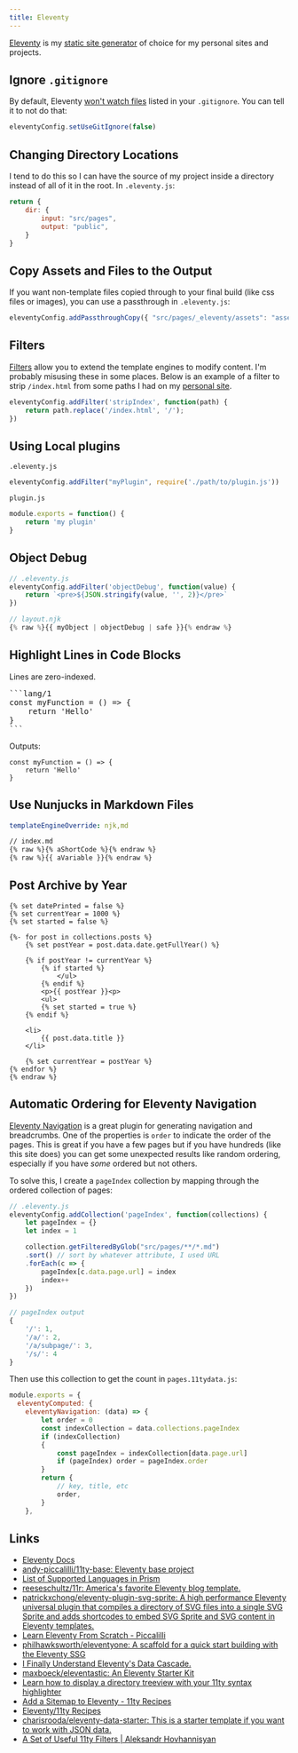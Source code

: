 ```yaml
---
title: Eleventy
---
```


[Eleventy](https://www.11ty.dev) is my [static site generator](/webdev/static-site-generators) of choice for my personal sites and projects.


## Ignore `.gitignore`

By default, Eleventy [won't watch files](https://www.11ty.dev/docs/ignores/) listed in your `.gitignore`. You can tell it to not do that:

```js
eleventyConfig.setUseGitIgnore(false)
```

## Changing Directory Locations

I tend to do this so I can have the source of my project inside a directory instead of all of it in the root. In `.eleventy.js`:

```js
return {
    dir: {
        input: "src/pages",
        output: "public",
    }
}
```

## Copy Assets and Files to the Output

If you want non-template files copied through to your final build (like css files or images), you can use a passthrough in `.eleventy.js`:

```js
eleventyConfig.addPassthroughCopy({ "src/pages/_eleventy/assets": "assets" })
```

## Filters

[Filters](https://www.11ty.dev/docs/filters/) allow you to extend the template engines to modify content. I'm probably misusing these in some places. Below is an example of a filter to strip `/index.html` from some paths I had on my [personal site](https://rknight.me).

```js
eleventyConfig.addFilter('stripIndex', function(path) {
    return path.replace('/index.html', '/');
})
```

## Using Local plugins

`.eleventy.js`
```js
eleventyConfig.addFilter("myPlugin", require('./path/to/plugin.js'))
```

`plugin.js`

```js
module.exports = function() {
    return 'my plugin'
}
```

## Object Debug

```js
// .eleventy.js
eleventyConfig.addFilter('objectDebug', function(value) {
    return `<pre>${JSON.stringify(value, '', 2)}</pre>`
})

// layout.njk
{% raw %}{{ myObject | objectDebug | safe }}{% endraw %}
```

## Highlight Lines in Code Blocks

Lines are zero-indexed.

<pre>
```lang/1
const myFunction = () => {
    return 'Hello'
}
```
</pre>

Outputs:

```js/1
const myFunction = () => {
    return 'Hello'
}
```

## Use Nunjucks in Markdown Files

```yaml
templateEngineOverride: njk,md
```

```md
// index.md
{% raw %}{% aShortCode %}{% endraw %}
{% raw %}{{ aVariable }}{% endraw %}
```

## Post Archive by Year

```liquid{% raw %}
{% set datePrinted = false %}
{% set currentYear = 1000 %}
{% set started = false %}

{%- for post in collections.posts %}
    {% set postYear = post.data.date.getFullYear() %}

    {% if postYear != currentYear %}
        {% if started %}
            </ul>
        {% endif %}
        <p>{{ postYear }}<p>
        <ul>
        {% set started = true %}
    {% endif %}

    <li>
        {{ post.data.title }}
    </li>

    {% set currentYear = postYear %}
{% endfor %}
{% endraw %}
```


## Automatic Ordering for Eleventy Navigation

[Eleventy Navigation](https://www.11ty.dev/docs/plugins/navigation/) is a great plugin for generating navigation and breadcrumbs. One of the properties is `order` to indicate the order of the pages. This is great if you have a few pages but if you have hundreds (like this site does) you can get some unexpected results like random ordering, especially if you have _some_ ordered but not others.

To solve this, I create a `pageIndex` collection by mapping through the ordered collection of pages:

```js
// .eleventy.js
eleventyConfig.addCollection('pageIndex', function(collections) {
    let pageIndex = {}
    let index = 1

    collection.getFilteredByGlob("src/pages/**/*.md")
    .sort() // sort by whatever attribute, I used URL
    .forEach(c => {
        pageIndex[c.data.page.url] = index
        index++
    })
})

// pageIndex output
{
    '/': 1,
    '/a/': 2,
    '/a/subpage/': 3,
    '/s/': 4
}
```

Then use this collection to get the count in `pages.11tydata.js`:

```js
module.exports = {
  eleventyComputed: {
    eleventyNavigation: (data) => {
        let order = 0
        const indexCollection = data.collections.pageIndex
        if (indexCollection)
        {
            const pageIndex = indexCollection[data.page.url]
            if (pageIndex) order = pageIndex.order
        }
        return {
            // key, title, etc
            order,
        }
    },
```

## Links

- [Eleventy Docs](https://www.11ty.dev/docs/)
- [andy-piccalilli/11ty-base: Eleventy base project](https://github.com/andy-piccalilli/11ty-base?utm_source=pocket_mylist)
- [List of Supported Languages in Prism](https://prismjs.com/#supported-languages)
- [reeseschultz/11r: America's favorite Eleventy blog template.](https://github.com/reeseschultz/11r)
- [patrickxchong/eleventy-plugin-svg-sprite: A high performance Eleventy universal plugin that compiles a directory of SVG files into a single SVG Sprite and adds shortcodes to embed SVG Sprite and SVG content in Eleventy templates.](https://github.com/patrickxchong/eleventy-plugin-svg-sprite)
- [Learn Eleventy From Scratch - Piccalilli](https://piccalil.li/course/learn-eleventy-from-scratch/)
- [philhawksworth/eleventyone: A scaffold for a quick start building with the Eleventy SSG](https://github.com/philhawksworth/eleventyone)
- [I Finally Understand Eleventy's Data Cascade.](https://benmyers.dev/blog/eleventy-data-cascade/)
- [maxboeck/eleventastic: An Eleventy Starter Kit](https://github.com/maxboeck/eleventastic)
- [Learn how to display a directory treeview with your 11ty syntax highlighter](https://mastereleventy.com/blog/prism-treeview/)
- [Add a Sitemap to Eleventy - 11ty Recipes](https://11ty.recipes/recipes/add-a-sitemap/)
- [Eleventy/11ty Recipes](https://11ty.recipes/)
- [charisrooda/eleventy-data-starter: This is a starter template if you want to work with JSON data.](https://github.com/charisrooda/eleventy-data-starter)
- [A Set of Useful 11ty Filters | Aleksandr Hovhannisyan](https://www.aleksandrhovhannisyan.com/blog/useful-11ty-filters/)